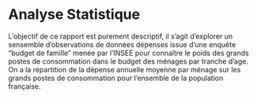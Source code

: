 # Analyse Statistique

L’objectif de ce rapport est purement descriptif, il s’agit d’explorer un sensemble d’observations de données dépenses issue d’une enquête “budget de famille” menée par l’INSEE pour connaître le poids des grands postes de consommation dans le budget des ménages par tranche d’age. On a la répartition de la dépense annuelle moyenne par ménage sur les grands postes de consommation pour l’ensemble de la population française.

